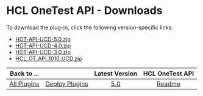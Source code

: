 
# HCL OneTest API - Downloads

To download the plug-in, click the following version-specific links.
- [HOT-API-UCD-5.0.zip](https://raw.githubusercontent.com/UrbanCode/IBM-UCD-PLUGINS/main/files/HCLOneTestAPI/HOT-API-UCD-5.0.zip)
- [HOT-API-UCD-4.0.zip](https://raw.githubusercontent.com/UrbanCode/IBM-UCD-PLUGINS/main/files/HCLOneTestAPI/HOT-API-UCD-4.0.zip)
- [HOT-API-UCD-3.0.zip](https://raw.githubusercontent.com/UrbanCode/IBM-UCD-PLUGINS/main/files/HCLOneTestAPI/HOT-API-UCD-3.0.zip)
- [HCL_OT_API_1010_UCD.zip](https://raw.githubusercontent.com/UrbanCode/IBM-UCD-PLUGINS/main/files/HCLOneTestAPI/HCL_OT_API_1010_UCD.zip)

|Back to ...||Latest Version|HCL OneTest API |
| :---: | :---: | :---: | :---: |
|[All Plugins](../../index.md)|[Deploy Plugins](../README.md)|[5.0](https://raw.githubusercontent.com/UrbanCode/IBM-UCD-PLUGINS/main/files/HCLOneTestAPI/HOT-API-UCD-5.0.zip)|[Readme](README.md)|
